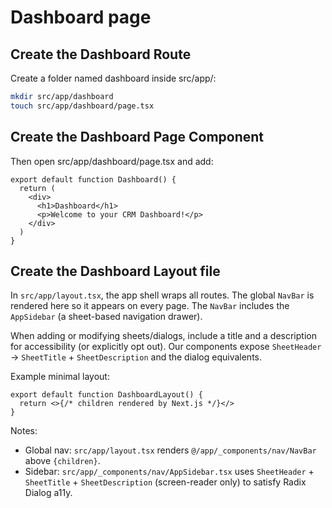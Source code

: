 # Dashboard page

## Create the Dashboard Route

Create a folder named dashboard inside src/app/:

```sh
mkdir src/app/dashboard
touch src/app/dashboard/page.tsx
```

## Create the Dashboard Page Component

Then open src/app/dashboard/page.tsx and add:

```tsx
export default function Dashboard() {
  return (
    <div>
      <h1>Dashboard</h1>
      <p>Welcome to your CRM Dashboard!</p>
    </div>
  )
}
```

## Create the Dashboard Layout file

In `src/app/layout.tsx`, the app shell wraps all routes. The global `NavBar` is rendered here so it appears on every page. The `NavBar` includes the `AppSidebar` (a sheet-based navigation drawer).

When adding or modifying sheets/dialogs, include a title and a description for accessibility (or explicitly opt out). Our components expose `SheetHeader` → `SheetTitle` + `SheetDescription` and the dialog equivalents.

Example minimal layout:

```tsx
export default function DashboardLayout() {
  return <>{/* children rendered by Next.js */}</>
}
```

Notes:
- Global nav: `src/app/layout.tsx` renders `@/app/_components/nav/NavBar` above `{children}`.
- Sidebar: `src/app/_components/nav/AppSidebar.tsx` uses `SheetHeader` + `SheetTitle` + `SheetDescription` (screen-reader only) to satisfy Radix Dialog a11y.
